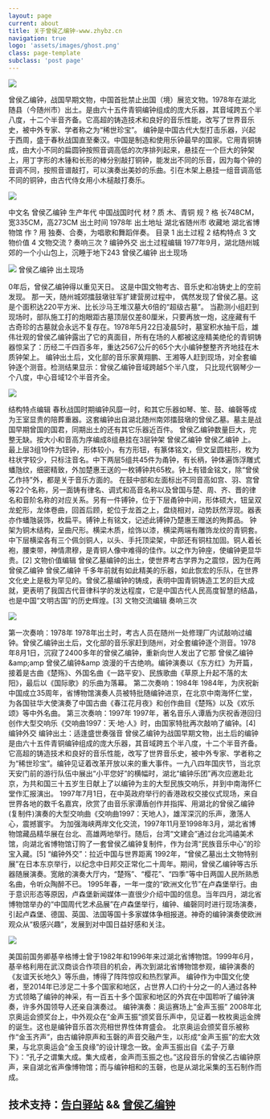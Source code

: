 ```yaml
---
layout: page
current: about
title: 关于曾侯乙编钟-www.zhybz.cn
navigation: true
logo: 'assets/images/ghost.png'
class: page-template
subclass: 'post page'
---
```


<p>
<img src="/ly2018.github.io/assets/images/1.jpg">

曾侯乙编钟，战国早期文物，中国首批禁止出国（境）展览文物。1978年在湖北随县（今随州市）出土。是由六十五件青铜编钟组成的庞大乐器，其音域跨五个半八度，十二个半音齐备。它高超的铸造技术和良好的音乐性能，改写了世界音乐史，被中外专家、学者称之为“稀世珍宝”。
编钟是中国古代大型打击乐器，兴起于西周，盛于春秋战国直至秦汉。中国是制造和使用乐钟最早的国家。它用青铜铸成，由大小不同的扁圆钟按照音调高低的次序排列起来，悬挂在一个巨大的钟架上，用丁字形的木锤和长形的棒分别敲打铜钟，能发出不同的乐音，因为每个钟的音调不同，按照音谱敲打，可以演奏出美妙的乐曲。引在木架上悬挂一组音调高低不同的铜钟，由古代侍女用小木槌敲打奏乐。

<img src="/ly2018.github.io/assets/images/2.jpg">

中文名 曾侯乙编钟 生产年代 中国战国时代 材 ?  质 木、青铜 规 ?  格 长748CM，宽335CM，高273CM 出土时间 1978年 出土地址 湖北省随州市 收藏地 湖北省博物馆 作 ?  用 独奏、合奏，为唱歌和舞蹈伴奏。
目录
1 出土过程
2 结构特点
3 文物价值
4 文物交流
? 奏响三次
? 编钟外交
出土过程编辑
1977年9月，湖北随州城郊的一个小山包上，沉睡于地下243
曾侯乙编钟 出土现场

<img src="/ly2018.github.io/assets/images/3.jpg">
曾侯乙编钟 出土现场

0年后，曾侯乙编钟得以重见天日。 这是中国文物考古、音乐史和冶铸史上的空前发现。 那一天，随州城郊擂鼓墩驻军扩建营房过程中， 偶然发现了曾侯乙墓。这是个面积达220平方米、比长沙马王堆汉墓大6倍的“超级古墓”。 当勘测小组赶到现场时，部队施工打的炮眼距古墓顶层仅差80厘米，只要再放一炮，这座藏有千古奇珍的古墓就会永远不复存在。1978年5月22日凌晨5时，墓室积水抽干后，雄伟壮观的曾侯乙编钟露出了它的真面目，所有在场的人都被这座精美绝伦的青铜铸器惊呆了：历经二千四百多年，重达2567公斤的65个大小编钟整整齐齐地挂在木质钟架上。
编钟出土后，文化部的音乐家黄翔鹏、王湘等人赶到现场，对全套编钟逐个测音。检测结果显示：曾侯乙编钟音域跨越5个半八度， 只比现代钢琴少一个八度，中心音域12个半音齐全。

<img src="/ly2018.github.io/assets/images/a.jpg">

结构特点编辑
春秋战国时期编钟风靡一时，和其它乐器如琴、笙、鼓、编磬等成为王室显贵的陪葬重器。这套编钟出自湖北随州南郊擂鼓墩的曾侯乙墓。墓主是战国早期曾国的国君，同期出土的还有其它乐器近百件。
曾侯乙编钟数量巨大，完整无缺。按大小和音高为序编成8组悬挂在3层钟架
曾侯乙编钟
曾侯乙编钟
上。最上层3组19件为钮钟，形体较小，有方形钮，有篆体铭文，但文呈圆柱形，枚为柱状字较少，只标注音名。中下两层5组共45件为甬钟，有长柄，钟体遍饰浮雕式蟠虺纹，细密精致，外加楚惠王送的一枚镈钟共65枚。钟上有错金铭文，除“曾侯乙作持”外，都是关于音乐方面的。
在鼓中部和左面标出不同音高如宫、羽、宫曾等22个名称，另一面铸有律名、调式和高音名称以及曾国与楚、周、齐、晋的律名和音阶名称的对应关系。另有一件镈钟，位于下层甬钟中间，形体硕大，钮呈双龙蛇形，龙体卷曲，回首后顾，蛇位于龙首之上，盘绕相对，动势跃然浮现。器表亦作蟠虺装饰，枚扁平。镈钟上有铭文，记述此镈钟乃楚惠王赠送的殉葬品。
钟架为铜木结构，呈曲尺形。横梁木质，绘饰以漆，横梁两端有雕饰龙纹的青铜套。中下层横梁各有三个佩剑铜人，以头、手托顶梁架，中部还有铜柱加固。铜人着长袍，腰束带，神情肃穆，是青铜人像中难得的佳作。以之作为钟座，使编钟更显华贵。[2] 
文物价值编辑
曾侯乙墓编钟的出土，使世界考古学界为之震惊，因为在两
曾侯乙编钟
曾侯乙编钟
千多年前就有如此精美的乐器，如此恢宏的乐队，在世界文化史上是极为罕见的。曾侯乙墓编钟的铸成，表明中国青铜铸造工艺的巨大成就，更表明了我国古代音律科学的发达程度，它是中国古代人民高度智慧的结晶，也是中国“文明古国”的历史辉煌。[3] 
文物交流编辑
奏响三次

<img src="/ly2018.github.io/assets/images/b.jpg">

第一次奏响：1978年
1978年出土时，考古人员在随州一处修理厂内试敲响过编钟。曾侯乙编钟出土后，文化部的音乐家赶到随州，对全套编钟逐个测音。1978年8月1日，沉寂了2400多年的曾侯乙编钟，重新向世人发出了它那
曾侯乙编钟&amp;amp;amp
曾侯乙编钟&amp;amp
浪漫的千古绝响。编钟演奏以《东方红》为开篇，接着是古曲《楚殇》、外国名曲《一路平安》、民族歌曲《草原上升起不落的太阳》，最后以《国际歌》的乐曲为落幕。
第二次奏响：1984年
1984年，为庆祝新中国成立35周年，省博物馆演奏人员被特批随编钟进京，在北京中南海怀仁堂，为各国驻华大使演奏了中国古曲《春江花月夜》和创作曲目《楚殇》以及《欢乐颂》等中外名曲。
第三次奏响：1997年
1997年，著名音乐人谭盾为庆祝香港回归创作大型交响乐《交响曲1997：天·地·人》时，由国家特批再次敲响了编钟。[4] 
编钟外交
编钟出土：适逢盛世奏强音
曾侯乙编钟为战国早期文物，出土后的编钟是由六十五件青铜编钟组成的庞大乐器，其音域跨五个半八度，十二个半音齐备。它高超的铸造技术和良好的音乐性能，改写了世界音乐史，被中外专家、学者称之为“稀世珍宝”。编钟见证着改革开放以来的重大事件。一九八四年国庆节，当北京天安门前的游行队伍中展出“小平您好”的横幅时，湖北“编钟乐团”再次应邀赴北京，为共和国三十五岁生日献上了以编钟为主的大型民族交响乐，并到中南海怀仁堂作汇报演出。
1997年7月1日，在中英政府举行的香港政权交接仪式现场，来自世界各地的数千名嘉宾，欣赏了由音乐家谭盾创作并指挥、用湖北的曾侯乙编钟(复制件)演奏的大型交响曲《交响曲1997：天地人》，雄浑深沉的乐声，激荡人心，震撼寰宇。
为加强海峡两岸文化交流，1997年11月至1998年3月，湖北省博物馆藏品精华展在台北、高雄两地举行。随后，台湾“文建会”通过台北鸿禧美术馆，向湖北省博物馆订购了一套曾侯乙编钟复制件，作为台湾“民族音乐中心”的珍宝入藏。[5] 
“编钟外交”：拉近中国与世界距离
1992年，“曾侯乙墓出土文物特别展”在日本东京举行，以纪念中日邦交正常化二十周年。期间，曾侯乙编钟等古乐器随展演奏。宽敞的演奏大厅内，“楚殇”、“樱花”、“四季”等中日两国人民所熟悉名曲，令听众陶醉不已。
1995年春，一年一度的“欧洲文化节”在卢森堡举行。由于意识形态等原因，卢森堡新闻媒体一直很少介绍中国的信息。当年四月，湖北省博物馆举办的“中国周代艺术品展”在卢森堡举行，编钟、编磬同时进行现场演奏，引起卢森堡、德国、英国、法国等国十多家媒体争相报道。神奇的编钟演奏使欧洲观众从“极感兴趣”，发展到对中国日益好感和关注。

<img src="/ly2018.github.io/assets/images/c.jpg">

美国前国务卿基辛格博士曾于1982年和1996年来过湖北省博物馆。1999年6月，基辛格利用在武汉商谈合作项目的机会，再次到湖北省博物馆参观，编钟演奏的《友谊天长地久》等乐曲，博得了阵阵惊叹和热烈掌声。
编钟作为中国文化使者，至2014年已涉足二十多个国家和地区，占世界人口约十分之一的人通过各种方式领略了编钟的神采，有一百五十多个国家和地区的外宾在中国聆听了编钟演奏，许多外国领导人还亲自演奏过。
编钟演奏：奥运赛场上“金声玉振”
2008年北京奥运会颁奖台上，中外观众在“金声玉振”颁奖音乐声中，见证着一枚枚奥运金牌的诞生。这也是编钟音乐首次亮相世界性体育盛会。
北京奥运会颁奖音乐被称作“金玉齐声”，由古编钟原声和玉磬的声音交融产生，以形成“金声玉振”的宏大效果，与北京奥运会“金玉良缘”的设计理念一致。金声玉振出自《孟子·万章下》：“孔子之谓集大成。集大成者，金声而玉振之也。”这段音乐的曾侯乙古编钟原声，来自湖北省声像博物馆；而与编钟相和的玉磬，也是从湖北采集的玉石制作而成。

<h2>技术支持：<a target="_blank" href="http://gaoby.cn/">告白驿站</a> && <a target="_blank" href="http://www.zhybz.cn/">曾侯乙编钟</a></h2>

</p>
